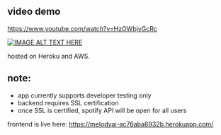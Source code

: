 ## video demo
https://www.youtube.com/watch?v=HzOWbjvGcRc

[![IMAGE ALT TEXT HERE](https://img.youtube.com/vi/HzOWbjvGcRc/0.jpg)](https://www.youtube.com/watch?v=HzOWbjvGcRc)

hosted on Heroku and AWS.

## note:
- app currently supports developer testing only
- backend requires SSL certification 
- once SSL is certified, spotify API will be open for all users

frontend is live here:
https://melodyai-ac76aba6932b.herokuapp.com/

